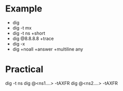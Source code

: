 
# Example

- dig <domain-name>
- dig <domain-name> -t mx
- dig <domain-name> -t ns +short
- dig @8.8.8.8 +trace <domain-name>
- dig -x <ip>   
- dig +noall +answer +multiline <domain-name> any 


# Practical
dig <domain-name> -t ns
dig @<ns1....> -tAXFR <domain-name>
dig @<ns2....> -tAXFR <domain-name>